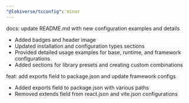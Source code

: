 ```yaml
---
"@lokiverse/tsconfig": minor
---
```


docs: update README.md with new configuration examples and details

- Added badges and header image
- Updated installation and configuration types sections
- Provided detailed usage examples for base, runtime, and framework configurations
- Added sections for library presets and creating custom combinations

feat: add exports field to package.json and update framework configs

- Added exports field to package.json with various paths
- Removed extends field from react.json and vite.json configurations
